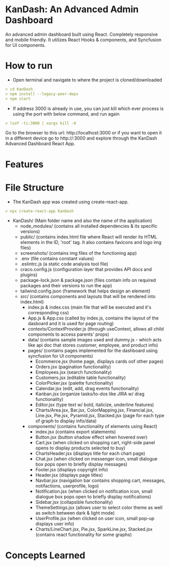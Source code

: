 # KanDash: An Advanced Admin Dashboard
An advanced admin dashboard built using React. Completely responsive and mobile friendly. It utilizes React Hooks &amp; components, and Syncfusion for UI components.

# How to run
- Open terminal and navigate to where the project is cloned/downloaded
```md
> cd KanDash
> npm install --legacy-peer-deps
> npm start
```
- If address 3000 is already in use, you can just kill which ever process is using the port with below command, and run again
```md
> lsof -ti:3000 | xargs kill -9
```
Go to the browser to this url: http://localhost:3000 or if you want to open it in a different device go to http://<ipaddress-where-program-is-running>:3000 and explore through the KanDash Advanced Dashboard React App.

# Features 

# File Structure
- The KanDash app was created using create-react-app. 
```md
> npx create-react-app KanDash
```
- KanDash/ (Main folder name and also the name of the application)
  - node_modules/ (contains all installed dependencies & its specific versions)
  - public/ (contains index.html file where React will render its HTML elements in the ID, 'root' tag. It also contains favicons and logo img files)
  - screenshots/ (contains img files of the functioning app)
  - .env (file contains constant values)
  - .eslintrc.js (a static code analysis tool file)
  - craco.config.js (configuration layer that provides API docs and plugins)
  - package-lock.json & package.json (files contain info on required packages and their versions to run the app)
  - tailwind.config.json (framework that helps design an element)
  - src/ (contains components and layouts that will be rendered into index.html)
    - index.js & index.css (main file that will be executed and it's corresponding css)
    - App.js & App.css (called by index.js, contains the layout of the dasboard and it is used for page routing)
    - contexts/ContextProvider.js (through useContext, allows all child components to access parents' props)
    - data/ (contains sample images used and dummy.js - which acts like api doc that stores customer, employee, and product info)
    - pages/ (contains pages implemented for the dashboard using syncfusion for UI components)
      - Ecommerce.jsx (home page, displays cards oof other pages)
      - Orders.jsx (pagination functionality)
      - Employees.jsx (search functionality)
      - Customers.jsx (editable table functionality)
      - ColorPicker.jsx (palette functionality)
      - Calendar.jsx (edit, add, drag events functionality)
      - Kanban.jsx (organize tasks/to-dos like JIRA w/ drag functionality)
      - Editor.jsx (type text w/ bold, italicize, underline features)
      - Charts/Area.jsx, Bar.jsx, ColorMapping.jsx, Financial.jsx, Line.jsx, Pie.jsx, Pyramid.jsx, Stacked.jsx (page for each type of graph to display info/data)
    - components/ (contains functionality of elements using React)
      - index.jsx (contains export statements)
      - Button.jsx (button shadow effect when hovered over)
      - Cart.jsx (when clicked on shopping cart, right-side panel opens to display products selected to buy)
      - ChartsHeader.jsx (displays title for each chart page)
      - Chat.jsx (when clicked on messenger icon, small dialogue box pops open to briefly display messages)
      - Footer.jsx (displays copyright info)
      - Header.jsx (displays page titles)
      - Navbar.jsx (navigation bar contains shopping cart, messages, notifactions, userprofile, logo)
      - Notification.jsx (when clicked on notification icon, small dialogue box pops open to briefly display notifications)
      - Sidebar.jsx (collapsible functionality)
      - ThemeSettings.jsx (allows user to select color theme as well as switch between dark & light mode)
      - UserProfile.jsx (when clicked on user icon, small pop-up displays user info)
      - Charts/LineChart.jsx, Pie.jsx, SparkLine.jsx, Stacked.jsx (contains react functionality for some graphs)

        
# Concepts Learned
